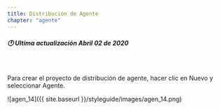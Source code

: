 ```yaml
---
title: Distribución de Agente
chapter: "agente"
---
```

##### 🕐 Ultima actualización Abril 02 de 2020
<br>
<br>
Para crear el proyecto de distribución de agente, hacer clic en Nuevo y seleccionar Agente.

![agen_14]({{ site.baseurl }}/styleguide/images/agen_14.png)
